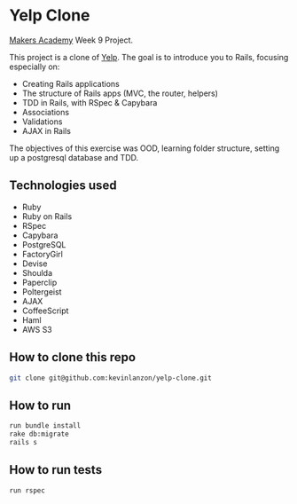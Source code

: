Yelp Clone
==========
[Makers Academy](http://www.makersacademy.com) Week 9 Project.

This project is a clone of [Yelp](http://www.yelp.co.uk/). The goal is to introduce you to Rails, focusing especially on:

- Creating Rails applications
- The structure of Rails apps (MVC, the router, helpers)
- TDD in Rails, with RSpec & Capybara
- Associations
- Validations
- AJAX in Rails

The objectives of this exercise was OOD, learning folder structure, setting up a postgresql database and TDD.

Technologies used
----
- Ruby
- Ruby on Rails
- RSpec
- Capybara
- PostgreSQL
- FactoryGirl
- Devise
- Shoulda
- Paperclip
- Poltergeist
- AJAX
- CoffeeScript
- Haml
- AWS S3

How to clone this repo
----
```sh
git clone git@github.com:kevinlanzon/yelp-clone.git
```

How to run
----
```sh
run bundle install
rake db:migrate
rails s
```

How to run tests
----
```sh
run rspec
```
